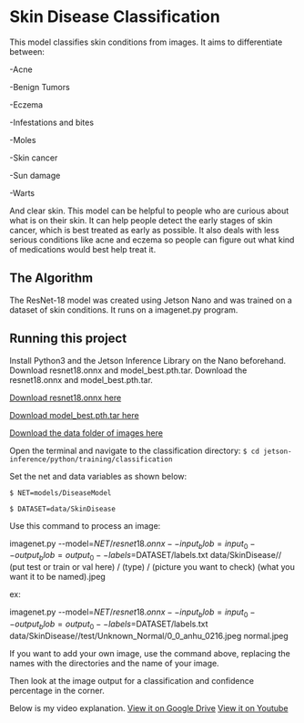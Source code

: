 # Skin Disease Classification

 This model classifies skin conditions from images. It aims to differentiate between:
 
-Acne

-Benign Tumors

-Eczema

-Infestations and bites

-Moles

-Skin cancer

-Sun damage

-Warts

And clear skin. This model can be helpful to people who are curious about what is on their skin. It can help people detect the early stages of skin cancer, which is best treated as early as possible. It also deals with less serious conditions like acne and eczema so people can figure out what kind of medications would best help treat it.

## The Algorithm

The ResNet-18 model was created using Jetson Nano and was trained on a dataset of skin conditions. It runs on a imagenet.py program.

## Running this project

Install Python3 and the Jetson Inference Library on the Nano beforehand. Download resnet18.onnx and model_best.pth.tar. 
Download the resnet18.onnx and model_best.pth.tar. 

[Download resnet18.onnx here](https://drive.google.com/file/d/14lsZiDZLUtoeu9hASyWPzN8mf32Ivmvd/view?usp=sharing)

[Download model_best.pth.tar here](https://drive.google.com/file/d/1z7sbuV0in_uVGoX4jZQJyxKnzwsM3g9R/view?usp=sharing)

[Download the data folder of images here](https://drive.google.com/drive/folders/1L6r-kaU-LQEejztZtTQkJZ-iJnsnTZMj?usp=sharing)

Open the terminal and navigate to the classification directory:
   `$ cd jetson-inference/python/training/classification`
   
Set the net and data variables as shown below:

   `$ NET=models/DiseaseModel`
   
   `$ DATASET=data/SkinDisease`
   
Use this command to process an image:

   imagenet.py --model=$NET/resnet18.onnx --input_blob=input_0 --output_blob=output_0 --labels=$DATASET/labels.txt data/SkinDisease// (put test or train or val here) / (type) / (picture you want to check) (what you want it to be named).jpeg
   
ex: 

imagenet.py --model=$NET/resnet18.onnx --input_blob=input_0 --output_blob=output_0 --labels=$DATASET/labels.txt data/SkinDisease//test/Unknown_Normal/0_0_anhu_0216.jpeg normal.jpeg


If you want to add your own image, use the command above, replacing the names with the directories and the name of your image.

Then look at the image output for a classification and confidence percentage in the corner.

Below is my video explanation.
[View it on Google Drive](https://drive.google.com/file/d/1ZgRLV8yPxs6DLWi0-xYtOhdTVPOGEEEY/view?usp=sharing)
[View it on Youtube](https://www.youtube.com/watch?v=Q6ZcGSOPV50)
